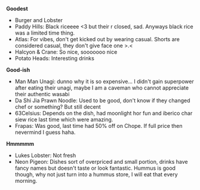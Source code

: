 **Goodest**
- Burger and Lobster
- Paddy Hills: Black riceeee <3 but their r closed, sad. Anyways black rice was a limited time thing.
- Atlas: For vibes, don't get kicked out by wearing casual. Shorts are considered casual, they don't give face one >.<
- Halcyon & Crane: So nice, sooooooo nice
- Potato Heads: Interesting drinks

**Good-ish**
- Man Man Unagi: dunno why it is so expensive... I didn't gain superpower after eating their unagi, maybe I am a caveman who cannot appreciate their authentic wasabi
- Da Shi Jia Prawn Noodle: Used to be good, don't know if they changed chef or something? But still decent
- 63Celsius: Depends on the dish, had moonlight hor fun and iberico char siew rice last time which were amazing.
- Frapas: Was good, last time had 50% off on Chope. If full price then nevermind I guess haha.

**Hmmmmm**
- Lukes Lobster: Not fresh
- Neon Pigeon: Dishes sort of overpriced and small portion, drinks have fancy names but doesn't taste or look fantastic. Hummus is good though, why not just turn into a hummus store, I will eat that every morning.
